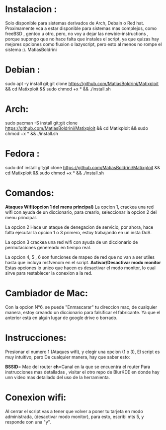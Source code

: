 # Instalacion :
Solo disponible para sistemas derivados de Arch, Debain o Red hat. Proximamente vca a estar disponible para sistemas mas complejos, como freeBSD , gentoo u otro, pero, no voy a dejar las newbie-instructions , porque supongo que no hace falta que instales el script, ya que quizas hay mejores opciones como fluxion o lazyscript, pero esto al menos no rompe el sistema :). MatiasBoldrini
# Debian : 
sudo apt -y install git;git clone https://github.com/MatiasBoldrini/Matixploit && cd Matixploit &&  sudo chmod +x * && ./install.sh
# Arch:
sudo pacman -S install git;git clone https://github.com/MatiasBoldrini/Matixploit && cd Matixploit &&  sudo chmod +x * && ./install.sh
# Fedora :
sudo dnf install git;git clone https://github.com/MatiasBoldrini/Matixploit && cd Matixploit &&  sudo chmod +x * && ./install.sh
# Comandos:
**Ataques Wifi(opcion 1 del menu principal)**
La opcion 1, crackea una red wifi con ayuda de un diccionario, para crearlo, seleccionar la opcion 2 del menu principal.

La opcion 2 Hace un ataque de denegacion de servicio, por ahora, hace falta ejecutar la opcion 1 o 3 primero, estoy trabajando en un insta DoS.

La opcion 3 crackea una red wifi con ayuda de un diccionario de permutaciones genereado en tiempo real.

La opcion 4, 5 , 6 son funciones de mapeo de red que no van a ser utiles hasta que incluya msfvenom en el script.
**Activar/Desactivar modo monitor**
Estas opciones lo unico que hacen es desactivar el modo monitor, lo cual sirve para restablecer la conexion a la red.
# Cambiador de Mac:
Con la opcion N°6, se puede "Enmascarar" tu direccion mac, de cualquier manera, estoy creando un diccionario para falsificar el fabricante. Ya que el anterior está en algún lugar de google drive o borrado.

# Instrucciones:
Presionar el numero 1 (Ataques wifi), y elegir una opcion (1 o 3), El script es muy intuitivo, pero De cualquier manera, hay que saber esto:

**BSSID**= Mac del router
**ch**=Canal en la que se encuentra el router
Para instrucciones mas detalladas , visitar el otro repo de BlurKDE en donde hay unn video mas detallado del uso de la herramienta.
# Conexion wifi:
Al cerrar el script vas a tener que volver a poner tu tarjeta en modo administrada, (desactivar modo monitor), para esto, escribi mts 5, y responde con una "y". 
